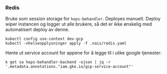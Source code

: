 

### Redis
Bruke som session storage for `hops-behandler`. Deployes manuelt. Deploy wiper instancen
og logger ut alle brukere, så det er ikke ønskelig med automatisert deploy av denne.

```shell
kubectl config use-context dev-gcp
kubectl -nhelseopplysninger apply -f .nais/redis.yaml
```

Hente ut service account for appene for å legge til i ulike google tjenester:
```shell
k get sa hops-behandler-backend -ojson | jq -r '.metadata.annotations."iam.gke.io/gcp-service-account"'

```
